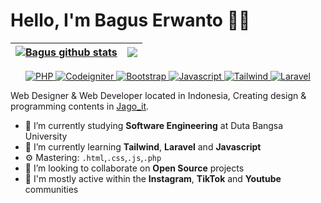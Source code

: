 # Hello, I'm Bagus Erwanto 👋🏻

 <a href="https://github.com/anuraghazra/github-readme-stats"><img align="center" src="https://github-readme-stats.vercel.app/api?username=volumeee&show_icons=true&include_all_commits=true&theme=github_dark&hide_border=true" alt="Bagus github stats" /></a> | <a href="https://github.com/anuraghazra/github-readme-stats"><img align="center" src="https://github-readme-stats.vercel.app/api/top-langs/?username=volumeee&layout=compact&theme=github_dark&hide_border=true" /></a> |
| ------------- | ------------- |
<p align="center">
     <a href="#">
      <img alt="PHP" src="https://img.shields.io/badge/PHP-Intermediate-lightblue" />
    </a>
      <a href="#">
      <img alt="Codeigniter" src="https://img.shields.io/badge/Codeigniter-Intermediate-green" />
    </a>
      <a href="#">
      <img alt="Bootstrap" src="https://img.shields.io/badge/Bootstrap-Intermediate-purple" />
    </a>
      <a href="#">
      <img alt="Javascript" src="https://img.shields.io/badge/JavaScript-Beginner-yellow" />
    </a>
      <a href="#">
      <img alt="Tailwind" src="https://img.shields.io/badge/Tailwind-Beginner-cyan" />
    </a>
      <a href="#">
      <img alt="Laravel" src="https://img.shields.io/badge/Laravel-Beginner-red" />
    </a>
  </p>
  


Web Designer & Web Developer located in Indonesia, Creating design & programming contents in [Jago_it](https://www.instagram.com/jago_it/ "Jago_it").

- 🔭 I’m currently studying **Software Engineering** at Duta Bangsa University
- 🌱 I’m currently learning **Tailwind**, **Laravel** and **Javascript**
- ⚙️ Mastering: `.html`,`.css`,`.js`,`.php`
- 👯 I’m looking to collaborate on **Open Source** projects
- 💬 I'm mostly active within the **Instagram**, **TikTok** and **Youtube** communities

